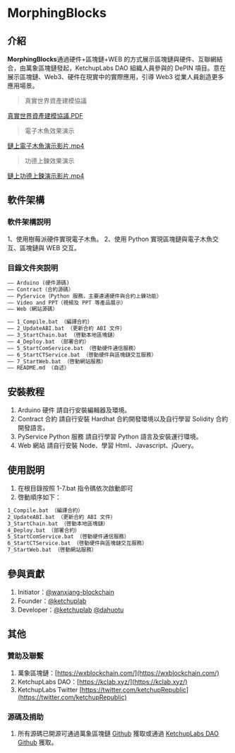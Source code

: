 # MorphingBlocks

## 介紹

**MorphingBlocks**通過硬件+區塊鏈+WEB 的方式展示區塊鏈與硬件、互聯網結合，由萬象區塊鏈發起，KetchupLabs DAO 組織人員參與的 DePIN 項目。意在展示區塊鏈、Web3、硬件在現實中的實際應用，引導 Web3 從業人員創造更多應用場景。

> 真實世界資產建模協議

[真實世界資產建模協議.PDF](https://ketchuplab.github.io/MorphingBlocks.DePIN/MorphingBlock_v1.pdf)

> 電子木魚效果演示

[鏈上電子木魚演示影片.mp4](https://ketchuplab.github.io/MorphingBlocks.DePIN/鏈上電子木魚演示影片.mp4)

> 功德上鍊效果演示

[鏈上功德上鍊演示影片.mp4](https://ketchuplab.github.io/MorphingBlocks.DePIN/鏈上功德上鍊演示影片.mp4)

## 軟件架構

### **軟件架構説明**

1、使用樹莓派硬件實現電子木魚。
2、使用 Python 實現區塊鏈與電子木魚交互、區塊鏈與 WEB 交互。

### **目錄文件夾説明**

```txt
—— Arduino (硬件源碼)
—— Contract（合約源碼）
—— PyService（Python 服務，主要連通硬件與合約上鍊功能）
—— Video and PPT（視頻及 PPT 等產品展示）
—— Web（網站源碼）

—— 1_Compile.bat （編譯合約）
—— 2_UpdateABI.bat （更新合約 ABI 文件）
—— 3_StartChain.bat （啓動本地區塊鏈）
—— 4_Deploy.bat （部署合約）
—— 5_StartComService.bat （啓動硬件通信服務）
—— 6_StartCTService.bat （啓動硬件與區塊鏈交互服務）
—— 7_StartWeb.bat （啓動網站服務）
—— README.md （自述）
```

## 安裝教程

1. Arduino 硬件 請自行安裝編輯器及環境。
2. Contract 合約 請自行安裝 Hardhat 合約開發環境以及自行學習 Solidity 合約開發語言。
3. PyService Python 服務 請自行學習 Python 語言及安裝運行環境。
4. Web 網站 請自行安裝 Node、學習 Html、Javascript、jQuery。

## 使用説明

1. 在根目錄按照 1-7.bat 指令碼依次啟動即可
2. 啓動順序如下：

```txt
1_Compile.bat （編譯合約）
2_UpdateABI.bat （更新合約 ABI 文件）
3_StartChain.bat （啓動本地區塊鏈）
4_Deploy.bat （部署合約）
5_StartComService.bat （啓動硬件通信服務）
6_StartCTService.bat （啓動硬件與區塊鏈交互服務）
7_StartWeb.bat （啓動網站服務）
```

## 參與貢獻

1. Initiator：[@wanxiang-blockchain](https://github.com/wanxiang-blockchain)
2. Founder：[@ketchuplab](https://github.com/ketchuplab)
3. Developer：[@ketchuplab](https://github.com/ketchuplab) [@dahuotu](https://github.com/dahuotu)

## 其他

### **贊助及聯繫**

1. 萬象區塊鏈：[https://wxblockchain.com/](https://wxblockchain.com/)
2. KetchupLabs DAO：[https://kclab.xyz/](https://kclab.xyz/)
3. KetchupLabs Twitter [https://twitter.com/ketchupRepublic](https://twitter.com/ketchupRepublic)

### **源碼及捐助**

1. 所有源碼已開源可通過萬象區塊鏈 [Github](https://github.com/wanxiang-blockchain/2023WXH-MorphingBlocks) 獲取或通過 [KetchupLabs DAO Github](https://github.com/ketchuplab/MorphingBlocks) 獲取。
